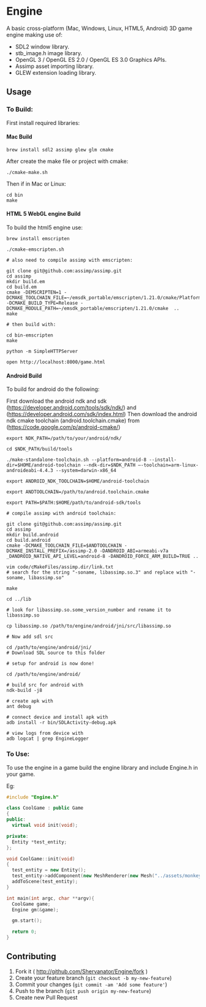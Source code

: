 # Engine

A basic cross-platform (Mac, Windows, Linux, HTML5, Android) 3D game engine making use of:

- SDL2 window library.
- stb_image.h image library.
- OpenGL 3 / OpenGL ES 2.0 / OpenGL ES 3.0 Graphics APIs.
- Assimp asset importing library.
- GLEW extension loading library.

## Usage

### To Build:

First install required libraries:

#### Mac Build
```
brew install sdl2 assimp glew glm cmake
```

After create the make file or project with cmake:

```
./cmake-make.sh
```

Then if in Mac or Linux:
```
cd bin
make
```

#### HTML 5 WebGL engine Build
To build the html5 engine use:

```
brew install emscripten

./cmake-emscripten.sh

# also need to compile assimp with emscripten:

git clone git@github.com:assimp/assimp.git
cd assimp
mkdir build.em
cd build.em
cmake -DEMSCRIPTEN=1 -DCMAKE_TOOLCHAIN_FILE=~/emsdk_portable/emscripten/1.21.0/cmake/Platform/Emscripten.cmake -DCMAKE_BUILD_TYPE=Release -DCMAKE_MODULE_PATH=~/emsdk_portable/emscripten/1.21.0/cmake  ..
make

# then build with:

cd bin-emscripten
make

python -m SimpleHTTPServer

open http://localhost:8000/game.html
```

#### Android Build

To build for android do the following:

First download the android ndk and sdk (https://developer.android.com/tools/sdk/ndk/) and (https://developer.android.com/sdk/index.html)
Then download the android ndk cmake toolchain (android.toolchain.cmake) from (https://code.google.com/p/android-cmake/)

```
export NDK_PATH=/path/to/your/android/ndk/

cd $NDK_PATH/build/tools

./make-standalone-toolchain.sh --platform=android-8 --install-dir=$HOME/android-toolchain --ndk-dir=$NDK_PATH –-toolchain=arm-linux-androideabi-4.4.3 --system=darwin-x86_64

export ANDROID_NDK_TOOLCHAIN=$HOME/android-toolchain

export ANDTOOLCHAIN=/path/to/android.toolchain.cmake

export PATH=$PATH:$HOME/path/to/android-sdk/tools

# compile assimp with android toolchain:

git clone git@github.com:assimp/assimp.git
cd assimp
mkdir build.android
cd build.android
cmake -DCMAKE_TOOLCHAIN_FILE=$ANDTOOLCHAIN -DCMAKE_INSTALL_PREFIX=/assimp-2.0 -DANDROID_ABI=armeabi-v7a _DANDROID_NATIVE_API_LEVEL=android-8 -DANDROID_FORCE_ARM_BUILD=TRUE ..

vim code/cMakeFiles/assimp.dir/link.txt
# search for the string "-soname, libassimp.so.3" and replace with "-soname, libassimp.so"

make

cd ../lib

# look for libassimp.so.some_version_number and rename it to libassimp.so

cp libassimp.so /path/to/engine/android/jni/src/libassimp.so

# Now add sdl src

cd /path/to/engine/android/jni/
# Download SDL source to this folder

# setup for android is now done!

cd /path/to/engine/android/

# build src for android with
ndk-build -j8

# create apk with
ant debug

# connect device and install apk with
adb install -r bin/SDLActivity-debug.apk

# view logs from device with
adb logcat | grep EngineLogger
```

### To Use:

To use the engine in a game build the engine library and include Engine.h in your game.

Eg:

```c++
#include "Engine.h"

class CoolGame : public Game
{
public:
  virtual void init(void);

private:
  Entity *test_entity;
};

void CoolGame::init(void)
{
  test_entity = new Entity();
  test_entity->addComponent(new MeshRenderer(new Mesh("../assets/monkey3.obj"), new Texture("../assets/t.jpg")));
  addToScene(test_entity);
}

int main(int argc, char **argv){
  CoolGame game;
  Engine gm(&game);

  gm.start();

  return 0;
}
```

## Contributing

1. Fork it ( http://github.com/Shervanator/Engine/fork )
2. Create your feature branch (`git checkout -b my-new-feature`)
3. Commit your changes (`git commit -am 'Add some feature'`)
4. Push to the branch (`git push origin my-new-feature`)
5. Create new Pull Request
